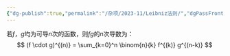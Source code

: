 ```yaml
---
{"dg-publish":true,"permalink":"/杂项/2023-11/Leibniz法则/","dgPassFrontmatter":true}
---
```


若$f$，$g$均为可导$n$次的函数，则$fg$的$n$次导数为：
$$
(f \cdot g)^{(n)} = \sum_{k=0}^n \binom{n}{k} f^{(k)} g^{(n-k)}
$$